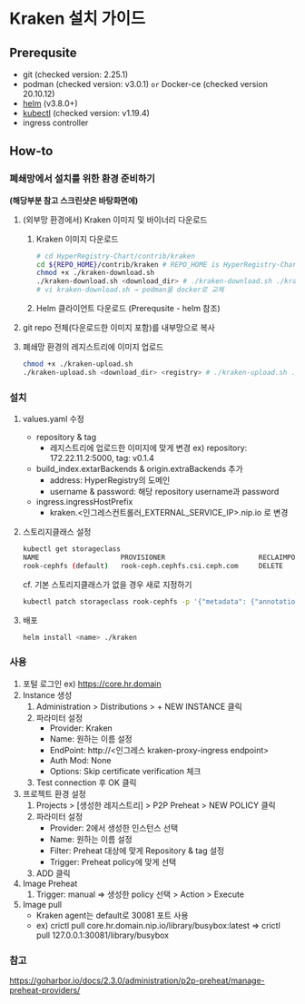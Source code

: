 # Kraken 설치 가이드

## Prerequsite

- git (checked version: 2.25.1)
- podman (checked version: v3.0.1) `or` Docker-ce (checked version 20.10.12)
- [helm](https://helm.sh/docs/intro/install/) (v3.8.0+)
- [kubectl](https://kubernetes.io/ko/docs/tasks/tools/install-kubectl-linux/) (checked version: v1.19.4)
- ingress controller

## How-to

### 폐쇄망에서 설치를 위한 환경 준비하기

**(해당부분 참고 스크린샷은 바탕화면에)**

1. (외부망 환경에서) Kraken 이미지 및 바이너리 다운로드  

   1. Kraken 이미지 다운로드
      ```bash
      # cd HyperRegistry-Chart/contrib/kraken
      cd ${REPO_HOME}/contrib/kraken # REPO_HOME is HyperRegistry-Chart's home path
      chmod +x ./kraken-download.sh
      ./kraken-download.sh <download_dir> # ./kraken-download.sh ./kraken-downloads
      # vi kraken-download.sh → podman을 docker로 교체
      
      ```
   2. Helm 클라이언트 다운로드 (Prerequsite - helm 참조)

2. git repo 전체(다운로드한 이미지 포함)를 내부망으로 복사

3. 폐쇄망 환경의 레지스트리에 이미지 업로드
   ```bash
   chmod +x ./kraken-upload.sh
   ./kraken-upload.sh <download_dir> <registry> # ./kraken-upload.sh ./kraken-downloads 172.22.11.2:5000
   ```

### 설치

1. values.yaml 수정

   - repository & tag
     - 레지스트리에 업로드한 이미지에 맞게 변경 ex) repository: 172.22.11.2:5000, tag: v0.1.4
   - build_index.extarBackends & origin.extraBackends 추가
     - address: HyperRegistry의 도메인
     - username & password: 해당 repository username과 password
   - ingress.ingressHostPrefix
     - kraken.<인그레스컨트롤러\_EXTERNAL_SERVICE_IP>.nip.io 로 변경

2. 스토리지클래스 설정

   ```bash
   kubectl get storageclass
   NAME                    PROVISIONER                       RECLAIMPOLICY      VOLUMEBINDINGMODE   ALLOWVOLUMEEXPANSION   AGE              AGE
   rook-cephfs (default)   rook-ceph.cephfs.csi.ceph.com     DELETE             Immediate           true                   1d
   ```

   cf. 기본 스토리지클래스가 없을 경우 새로 지정하기

   ```bash
   kubectl patch storageclass rook-cephfs -p '{"metadata": {"annotations":{"storageclass.kubernetes.io/is-default-class":"true"}}}'
   ```

3. 배포
   ```bash
   helm install <name> ./kraken
   ```

### 사용

1. 포털 로그인 ex) https://core.hr.domain
2. Instance 생성
   1. Administration > Distributions > + NEW INSTANCE 클릭
   2. 파라미터 설정
      - Provider: Kraken
      - Name: 원하는 이름 설정
      - EndPoint: http://<인그레스 kraken-proxy-ingress endpoint>
      - Auth Mod: None
      - Options: Skip certificate verification 체크
   3. Test connection 후 OK 클릭
3. 프로젝트 환경 설정
   1. Projects > [생성한 레지스트리] > P2P Preheat > NEW POLICY 클릭
   2. 파라미터 설정
      - Provider: 2에서 생성한 인스턴스 선택
      - Name: 원하는 이름 설정
      - Filter: Preheat 대상에 맞게 Repository & tag 설정
      - Trigger: Preheat policy에 맞게 선택
   3. ADD 클릭
4. Image Preheat
   1. Trigger: manual => 생성한 policy 선택 > Action > Execute
5. Image pull
   - Kraken agent는 default로 30081 포트 사용
   - ex) crictl pull core.hr.domain.nip.io/library/busybox:latest => crictl pull 127.0.0.1:30081/library/busybox

### 참고

https://goharbor.io/docs/2.3.0/administration/p2p-preheat/manage-preheat-providers/
